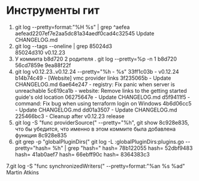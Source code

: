 # Инструменты гит

1. git log --pretty=format:"%H %s" | grep ^aefea    
 aefead2207ef7e2aa5dc81a34aedf0cad4c32545 Update CHANGELOG.md
2. git log --tags --oneline | grep 85024d3   
85024d310 v0.12.23
3. У коммита b8d720 2 родителя . git log --pretty=%p -n 1 b8d720    
56cd7859e 9ea88f22f
4. git log v0.12.23..v0.12.24 --pretty="%h - %s"
33ff1c03b - v0.12.24
b14b74c49 - [Website] vmc provider links
3f235065b - Update CHANGELOG.md
6ae64e247 - registry: Fix panic when server is unreachable
5c619ca1b - website: Remove links to the getting started guide's old location
06275647e - Update CHANGELOG.md
d5f9411f5 - command: Fix bug when using terraform login on Windows
4b6d06cc5 - Update CHANGELOG.md
dd01a3507 - Update CHANGELOG.md
225466bc3 - Cleanup after v0.12.23 release
5. git log -S "func providerSource(" --pretty="%h", git show 8c928e835, что бы убедится, что именно в этом коммите была добавлена функция
8c928e835
6. git grep -p "globalPluginDirs(" 
   git log -L :globalPluginDirs:plugins.go --pretty="hash= %h" | grep "hash="
hash= 78b122055
hash= 52dbf9483
hash= 41ab0aef7
hash= 66ebff90c
hash= 8364383c3

7.git log -S "func synchronizedWriters(" --pretty=format:"%an %s %ad"
Martin Atkins
